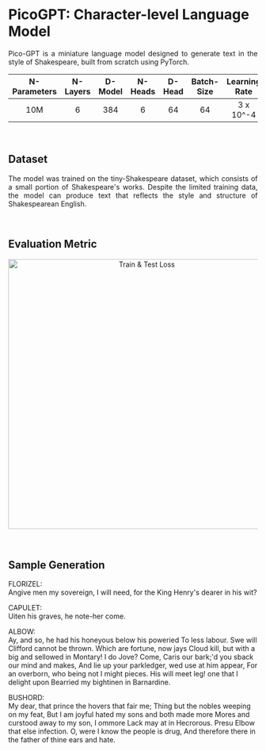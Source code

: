 # **PicoGPT: Character-level Language Model**
<p align="justify">
  Pico-GPT is a miniature language model designed to generate text in the style of Shakespeare, built from scratch using PyTorch.
</p>
<div align="center">
  
  N-Parameters | N-Layers | D-Model | N-Heads | D-Head | Batch-Size | Learning Rate
  :---: |:---: |:---: |:---: |:---: |:---: |:---:
  10M | 6 | 384 | 6 | 64 | 64 | 3 x 10^-4
  
</div>
<br />

## **Dataset**
<p align="justify"> The model was trained on the tiny-Shakespeare dataset, which consists of a small portion of Shakespeare's works. 
  Despite the limited training data, the model can produce text that reflects the style and structure of Shakespearean English.
</p>
<br />

## **Evaluation Metric**
<p align="center">
  <img width="544" alt="Train & Test Loss" src="https://github.com/user-attachments/assets/095e6ae1-f60d-49aa-9c40-6e58736f6c92">
</p>
<br />

## **Sample Generation**
<p>
  FLORIZEL:<br />
  Angive men my sovereign, I will need,
  for the King Henry's dearer in his wit?
  
  CAPULET:<br />
  Uiten his graves, he note-her come.
  
  ALBOW:<br />
  Ay, and so, he had his honeyous below his poweried
  To less labour. Swe will Clifford cannot be thrown.
  Which are fortune, now jays Cloud kill, but with a big
  and sellowed in Montary! I do Jove?
  Come, Caris our bark;'d you sback our mind and makes,
  And lie up your parkledger, wed use at him appear,
  For an overborn, who being not I might pieces.
  His will meet leg! one that I delight upon
  Bearried my bightinen in Barnardine.
  
  BUSHORD:<br />
  My dear, that prince the hovers that fair me;
  Thing but the nobles weeping on my feat,
  But I am joyful hated my sons and both made more
  Mores and curstood away to my son, I ommore
  Lack may at in Hecrorous. Presu Elbow that else infection.
  O, were I know the people is drug,
  And therefore there in the father of thine ears and hate.
</p>
